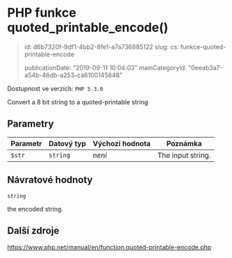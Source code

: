 PHP funkce quoted_printable_encode()
====================================

> id: d6b7320f-9df1-4bb2-8fe1-a7a736885122
> slug:
> 	cs: funkce-quoted-printable-encode
>
> publicationDate: "2019-09-11 10:04:03"
> mainCategoryId: "0eeab3a7-a54b-46db-a253-ca6100145648"

Dostupnost ve verzích: `PHP 5.3.0`

Convert a 8 bit string to a quoted-printable string


Parametry
--------------

| Parametr | Datový typ | Výchozí hodnota | Poznámka |
|-----|-----|-----|-----|
| `$str` | `string` | *není* | The input string. |


Návratové hodnoty
----------------

`string`

the encoded string.

Další zdroje
------------

https://www.php.net/manual/en/function.quoted-printable-encode.php
